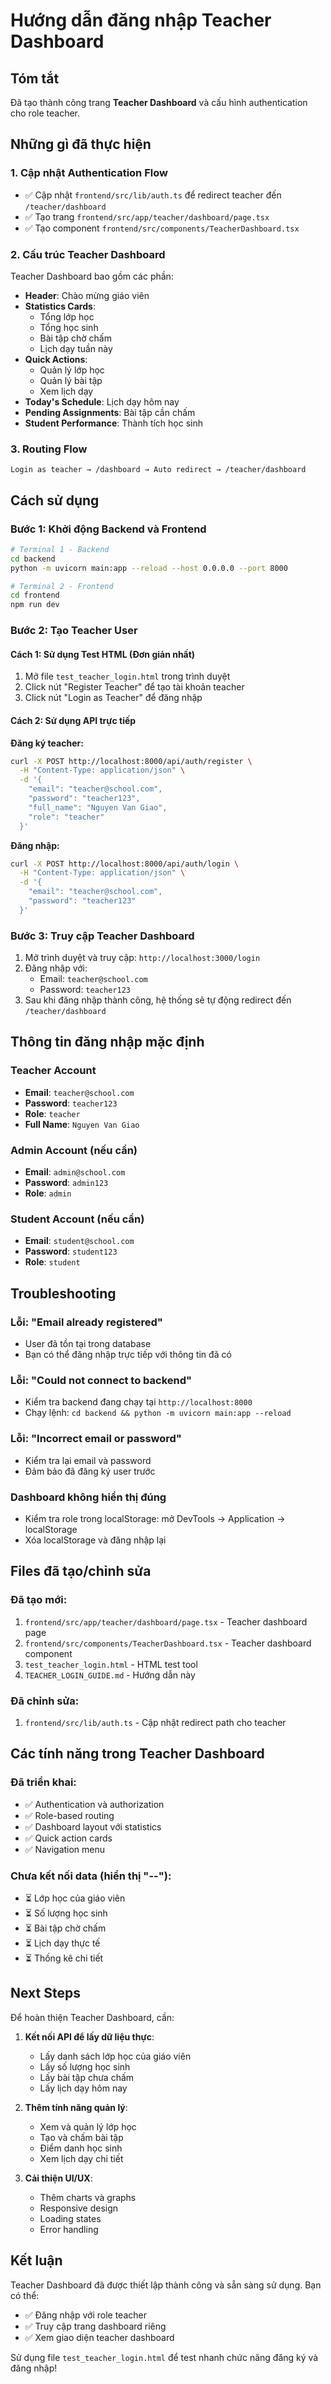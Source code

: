 # Hướng dẫn đăng nhập Teacher Dashboard

## Tóm tắt
Đã tạo thành công trang **Teacher Dashboard** và cấu hình authentication cho role teacher.

## Những gì đã thực hiện

### 1. Cập nhật Authentication Flow
- ✅ Cập nhật `frontend/src/lib/auth.ts` để redirect teacher đến `/teacher/dashboard`
- ✅ Tạo trang `frontend/src/app/teacher/dashboard/page.tsx`
- ✅ Tạo component `frontend/src/components/TeacherDashboard.tsx`

### 2. Cấu trúc Teacher Dashboard

Teacher Dashboard bao gồm các phần:
- **Header**: Chào mừng giáo viên
- **Statistics Cards**: 
  - Tổng lớp học
  - Tổng học sinh
  - Bài tập chờ chấm
  - Lịch dạy tuần này
- **Quick Actions**:
  - Quản lý lớp học
  - Quản lý bài tập
  - Xem lịch dạy
- **Today's Schedule**: Lịch dạy hôm nay
- **Pending Assignments**: Bài tập cần chấm
- **Student Performance**: Thành tích học sinh

### 3. Routing Flow

```
Login as teacher → /dashboard → Auto redirect → /teacher/dashboard
```

## Cách sử dụng

### Bước 1: Khởi động Backend và Frontend

```bash
# Terminal 1 - Backend
cd backend
python -m uvicorn main:app --reload --host 0.0.0.0 --port 8000

# Terminal 2 - Frontend
cd frontend
npm run dev
```

### Bước 2: Tạo Teacher User

#### Cách 1: Sử dụng Test HTML (Đơn giản nhất)

1. Mở file `test_teacher_login.html` trong trình duyệt
2. Click nút "Register Teacher" để tạo tài khoản teacher
3. Click nút "Login as Teacher" để đăng nhập

#### Cách 2: Sử dụng API trực tiếp

**Đăng ký teacher:**
```bash
curl -X POST http://localhost:8000/api/auth/register \
  -H "Content-Type: application/json" \
  -d '{
    "email": "teacher@school.com",
    "password": "teacher123",
    "full_name": "Nguyen Van Giao",
    "role": "teacher"
  }'
```

**Đăng nhập:**
```bash
curl -X POST http://localhost:8000/api/auth/login \
  -H "Content-Type: application/json" \
  -d '{
    "email": "teacher@school.com",
    "password": "teacher123"
  }'
```

### Bước 3: Truy cập Teacher Dashboard

1. Mở trình duyệt và truy cập: `http://localhost:3000/login`
2. Đăng nhập với:
   - Email: `teacher@school.com`
   - Password: `teacher123`
3. Sau khi đăng nhập thành công, hệ thống sẽ tự động redirect đến `/teacher/dashboard`

## Thông tin đăng nhập mặc định

### Teacher Account
- **Email**: `teacher@school.com`
- **Password**: `teacher123`
- **Role**: `teacher`
- **Full Name**: `Nguyen Van Giao`

### Admin Account (nếu cần)
- **Email**: `admin@school.com`
- **Password**: `admin123`
- **Role**: `admin`

### Student Account (nếu cần)
- **Email**: `student@school.com`
- **Password**: `student123`
- **Role**: `student`

## Troubleshooting

### Lỗi: "Email already registered"
- User đã tồn tại trong database
- Bạn có thể đăng nhập trực tiếp với thông tin đã có

### Lỗi: "Could not connect to backend"
- Kiểm tra backend đang chạy tại `http://localhost:8000`
- Chạy lệnh: `cd backend && python -m uvicorn main:app --reload`

### Lỗi: "Incorrect email or password"
- Kiểm tra lại email và password
- Đảm bảo đã đăng ký user trước

### Dashboard không hiển thị đúng
- Kiểm tra role trong localStorage: mở DevTools → Application → localStorage
- Xóa localStorage và đăng nhập lại

## Files đã tạo/chỉnh sửa

### Đã tạo mới:
1. `frontend/src/app/teacher/dashboard/page.tsx` - Teacher dashboard page
2. `frontend/src/components/TeacherDashboard.tsx` - Teacher dashboard component
3. `test_teacher_login.html` - HTML test tool
4. `TEACHER_LOGIN_GUIDE.md` - Hướng dẫn này

### Đã chỉnh sửa:
1. `frontend/src/lib/auth.ts` - Cập nhật redirect path cho teacher

## Các tính năng trong Teacher Dashboard

### Đã triển khai:
- ✅ Authentication và authorization
- ✅ Role-based routing
- ✅ Dashboard layout với statistics
- ✅ Quick action cards
- ✅ Navigation menu

### Chưa kết nối data (hiển thị "--"):
- ⏳ Lớp học của giáo viên
- ⏳ Số lượng học sinh
- ⏳ Bài tập chờ chấm
- ⏳ Lịch dạy thực tế
- ⏳ Thống kê chi tiết

## Next Steps

Để hoàn thiện Teacher Dashboard, cần:

1. **Kết nối API để lấy dữ liệu thực**:
   - Lấy danh sách lớp học của giáo viên
   - Lấy số lượng học sinh
   - Lấy bài tập chưa chấm
   - Lấy lịch dạy hôm nay

2. **Thêm tính năng quản lý**:
   - Xem và quản lý lớp học
   - Tạo và chấm bài tập
   - Điểm danh học sinh
   - Xem lịch dạy chi tiết

3. **Cải thiện UI/UX**:
   - Thêm charts và graphs
   - Responsive design
   - Loading states
   - Error handling

## Kết luận

Teacher Dashboard đã được thiết lập thành công và sẵn sàng sử dụng. Bạn có thể:
- ✅ Đăng nhập với role teacher
- ✅ Truy cập trang dashboard riêng
- ✅ Xem giao diện teacher dashboard

Sử dụng file `test_teacher_login.html` để test nhanh chức năng đăng ký và đăng nhập!

